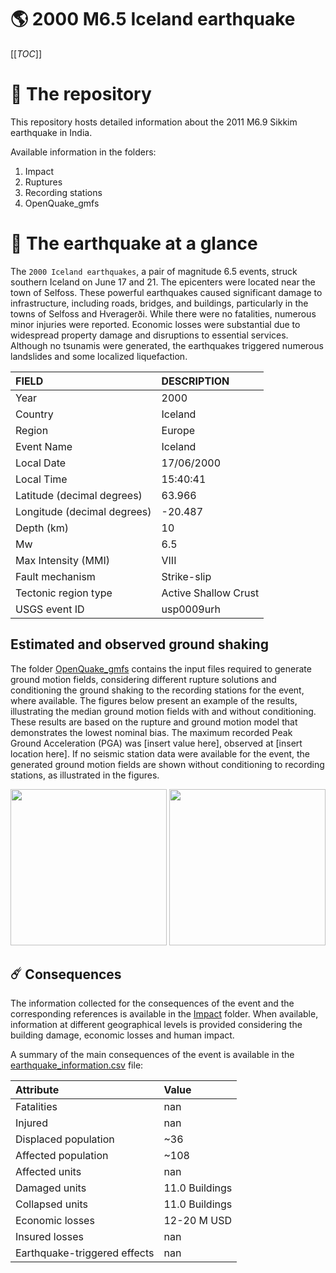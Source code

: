 # 🌎 2000 M6.5 Iceland earthquake
[[_TOC_]]

# 📂 The repository

This repository hosts detailed information about the 2011 M6.9 Sikkim earthquake in India.

Available information in the folders:

1. Impact
2. Ruptures
3. Recording stations
4. OpenQuake_gmfs


# 🚀 The earthquake at a glance 

The `2000 Iceland earthquakes`, a pair of magnitude 6.5 events, struck southern Iceland on June 17 and 21. The epicenters were located near the town of Selfoss. These powerful earthquakes caused significant damage to infrastructure, including roads, bridges, and buildings, particularly in the towns of Selfoss and Hveragerði. While there were no fatalities, numerous minor injuries were reported. Economic losses were substantial due to widespread property damage and disruptions to essential services. Although no tsunamis were generated, the earthquakes triggered numerous landslides and some localized liquefaction.

| FIELD | DESCRIPTION |
|:-------|:-------------|
| Year | 2000 |
| Country | Iceland |
| Region | Europe |
| Event Name | Iceland |
| Local Date | 17/06/2000 |
| Local Time | 15:40:41 |
| Latitude (decimal degrees) | 63.966 |
| Longitude (decimal degrees) | -20.487 |
| Depth (km) | 10 |
| Mw | 6.5 |
| Max Intensity (MMI) | VIII |
| Fault mechanism | Strike-slip |
| Tectonic region type | Active Shallow Crust |
| USGS event ID | usp0009urh |

## Estimated and observed ground shaking

The folder [OpenQuake_gmfs](./OpenQuake_gmfs/) contains the input files required to generate ground motion fields, considering different rupture solutions and conditioning the ground shaking to the recording stations for the event, where available. The figures below present an example of the results, illustrating the median ground motion fields with and without conditioning. These results are based on the rupture and ground motion model that demonstrates the lowest nominal bias. The maximum recorded Peak Ground Acceleration (PGA) was [insert value here], observed at [insert location here]. If no seismic station data were available for the event, the generated ground motion fields are shown without conditioning to recording stations, as illustrated in the figures.

<img src="./OpenQuake_gmfs/median_gmf_stations_none.png" height="250">
<img src="./OpenQuake_gmfs/median_gmf_stations_seismic.png" height="250">

## ☄️ Consequences

The information collected for the consequences of the event and the corresponding references is available in the [Impact](./Impact) folder. When available, information at different geographical levels is provided considering the building damage, economic losses and human impact.

A summary of the main consequences of the event is available in the [earthquake_information.csv](./earthquake_information.csv) file:

| Attribute | Value |
|:-------|:-------------|
| Fatalities | nan |
| Injured | nan |
| Displaced population | ~36 |
| Affected population | ~108 |
| Affected units | nan |
| Damaged units | 11.0 Buildings |
| Collapsed units | 11.0 Buildings |
| Economic losses | 12-20 M USD |
| Insured losses | nan |
| Earthquake-triggered effects | nan |